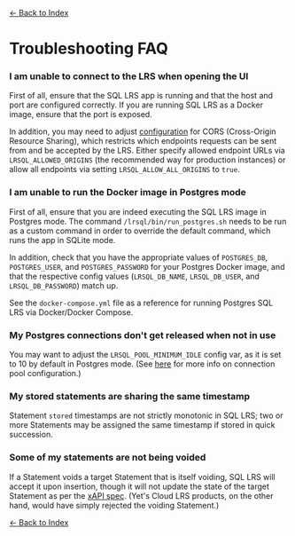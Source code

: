 [<- Back to Index](index.md)

# Troubleshooting FAQ

### I am unable to connect to the LRS when opening the UI

First of all, ensure that the SQL LRS app is running and that the host and port are configured correctly. If you are running SQL LRS as a Docker image, ensure that the port is exposed.

In addition, you may need to adjust [configuration](env_vars.md#cors) for CORS (Cross-Origin Resource Sharing), which restricts which endpoints requests can be sent from and be accepted by the LRS. Either specify allowed endpoint URLs via `LRSQL_ALLOWED_ORIGINS` (the recommended way for production instances) or allow all endpoints via setting `LRSQL_ALLOW_ALL_ORIGINS` to `true`.

### I am unable to run the Docker image in Postgres mode

First of all, ensure that you are indeed executing the SQL LRS image in Postgres mode. The command `/lrsql/bin/run_postgres.sh` needs to be run as a custom command in order to override the default command, which runs the app in SQLite mode.

In addition, check that you have the appropriate values of `POSTGRES_DB`, `POSTGRES_USER`, and `POSTGRES_PASSWORD` for your Postgres Docker image, and that the respective config values (`LRSQL_DB_NAME`, `LRSQL_DB_USER`, and `LRSQL_DB_PASSWORD`) match up.

See the `docker-compose.yml` file as a reference for running Postgres SQL LRS via Docker/Docker Compose.

### My Postgres connections don't get released when not in use

You may want to adjust the `LRSQL_POOL_MINIMUM_IDLE` config var, as it is set to 10 by default in Postgres mode. (See [here](env_vars.md#hikaricp-properties) for more info on connection pool configuration.)

### My stored statements are sharing the same timestamp

Statement `stored` timestamps are not strictly monotonic in SQL LRS; two or more Statements may be assigned the same timestamp if stored in quick succession.

### Some of my statements are not being voided

If a Statement voids a target Statement that is itself voiding, SQL LRS will accept it upon insertion, though it will not update the state of the target Statement as per the [xAPI spec](https://github.com/adlnet/xAPI-Spec/blob/master/xAPI-Communication.md#214-voided-statements). (Yet's Cloud LRS products, on the other hand, would have simply rejected the voiding Statement.)

[<- Back to Index](index.md)
